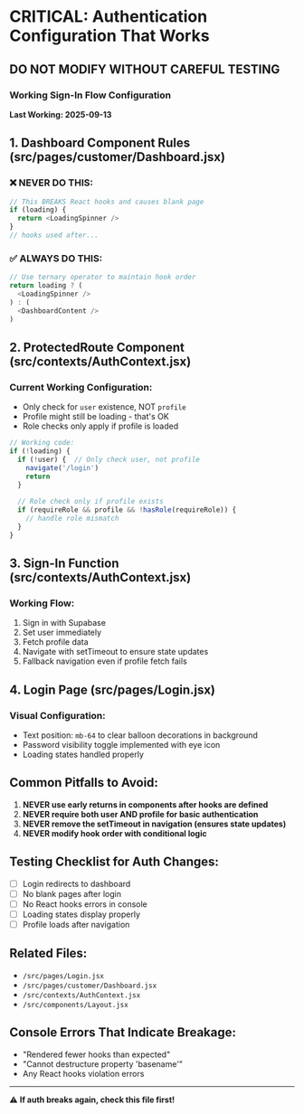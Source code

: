 # CRITICAL: Authentication Configuration That Works
## DO NOT MODIFY WITHOUT CAREFUL TESTING

### Working Sign-In Flow Configuration
**Last Working: 2025-09-13**

## 1. Dashboard Component Rules (src/pages/customer/Dashboard.jsx)
### ❌ NEVER DO THIS:
```javascript
// This BREAKS React hooks and causes blank page
if (loading) {
  return <LoadingSpinner />
}
// hooks used after...
```

### ✅ ALWAYS DO THIS:
```javascript
// Use ternary operator to maintain hook order
return loading ? (
  <LoadingSpinner />
) : (
  <DashboardContent />
)
```

## 2. ProtectedRoute Component (src/contexts/AuthContext.jsx)
### Current Working Configuration:
- Only check for `user` existence, NOT `profile`
- Profile might still be loading - that's OK
- Role checks only apply if profile is loaded

```javascript
// Working code:
if (!loading) {
  if (!user) {  // Only check user, not profile
    navigate('/login')
    return
  }
  
  // Role check only if profile exists
  if (requireRole && profile && !hasRole(requireRole)) {
    // handle role mismatch
  }
}
```

## 3. Sign-In Function (src/contexts/AuthContext.jsx)
### Working Flow:
1. Sign in with Supabase
2. Set user immediately
3. Fetch profile data
4. Navigate with setTimeout to ensure state updates
5. Fallback navigation even if profile fetch fails

## 4. Login Page (src/pages/Login.jsx)
### Visual Configuration:
- Text position: `mb-64` to clear balloon decorations in background
- Password visibility toggle implemented with eye icon
- Loading states handled properly

## Common Pitfalls to Avoid:
1. **NEVER use early returns in components after hooks are defined**
2. **NEVER require both user AND profile for basic authentication**
3. **NEVER remove the setTimeout in navigation (ensures state updates)**
4. **NEVER modify hook order with conditional logic**

## Testing Checklist for Auth Changes:
- [ ] Login redirects to dashboard
- [ ] No blank pages after login
- [ ] No React hooks errors in console
- [ ] Loading states display properly
- [ ] Profile loads after navigation

## Related Files:
- `/src/pages/Login.jsx`
- `/src/pages/customer/Dashboard.jsx`
- `/src/contexts/AuthContext.jsx`
- `/src/components/Layout.jsx`

## Console Errors That Indicate Breakage:
- "Rendered fewer hooks than expected"
- "Cannot destructure property 'basename'"
- Any React hooks violation errors

---
⚠️ **If auth breaks again, check this file first!**